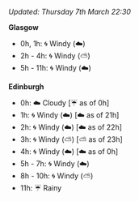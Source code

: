 *Updated: Thursday 7th March 22:30*

**Glasgow**

* 0h, 1h: :cyclone: Windy (:cloud:)
* 2h - 4h: :cyclone: Windy (:partly_sunny:)
* 5h - 11h: :cyclone: Windy (:cloud:)

**Edinburgh**

* 0h: :cloud: Cloudy [:umbrella: as of 0h]
* 1h: :cyclone: Windy (:cloud:) [:cloud: as of 21h]
* 2h: :cyclone: Windy (:cloud:) [:cloud: as of 22h]
* 3h: :cyclone: Windy (:partly_sunny:) [:partly_sunny: as of 23h]
* 4h: :cyclone: Windy (:cloud:) [:cloud: as of 0h]
* 5h - 7h: :cyclone: Windy (:cloud:)
* 8h - 10h: :cyclone: Windy (:partly_sunny:)
* 11h: :umbrella: Rainy

